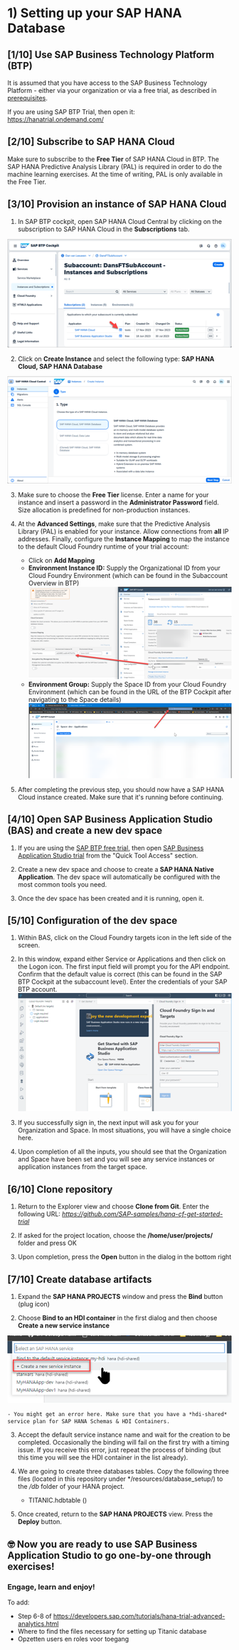 # 1) Setting up your SAP HANA Database

## [1/10] Use SAP Business Technology Platform (BTP)
It is assumed that you have access to the SAP Business Technology Platform - either via your organization or via a free trial, as described in [prerequisites](../../prerequisites.md).

If you are using SAP BTP Trial, then open it: https://hanatrial.ondemand.com/

## [2/10] Subscribe to SAP HANA Cloud
Make sure to subscribe to the **Free Tier** of SAP HANA Cloud in BTP. The SAP HANA Predictive Analysis Library (PAL) is required in order to do the machine learning exercises. At the time of writing, PAL is only available in the Free Tier.

## [3/10] Provision an instance of SAP HANA Cloud

1. In SAP BTP cockpit, open SAP HANA Cloud Central by clicking on the subscription to SAP HANA Cloud in the **Subscriptions** tab.

![Open SAP HANA Cloud Central](img/hana001.png)

2. Click on **Create Instance** and select the following type: **SAP HANA Cloud, SAP HANA Database**

![Create HANA Instance](img/hana002.png)

3. Make sure to choose the **Free Tier** license. Enter a name for your instance and insert a password in the **Administrator Password** field. Size allocation is predefined for non-production instances.

4. At the **Advanced Settings**, make sure that the Predictive Analysis Library (PAL) is enabled for your instance. Allow connections from **all** IP addresses. Finally, configure the **Instance Mapping** to map the instance to the default Cloud Foundry runtime of your trial account:
    - Click on **Add Mapping**
    - **Environment Instance ID:** Supply the Organizational ID from your Cloud Foundry Environment (which can be found in the Subaccount Overview in BTP)<br>
    ![Environment Instance ID](img/hana003.png)
    - **Environment Group:** Supply the Space ID from your Cloud Foundry Environment (which can be found in the URL of the BTP Cockpit after navigating to the Space details)<br>
    ![Environment Group](img/hana004.png)

5. After completing the previous step, you should now have a SAP HANA Cloud instance created. Make sure that it's running before continuing.

## [4/10] Open SAP Business Application Studio (BAS) and create a new dev space

1. If you are using the [SAP BTP free trial](https://account.hanatrial.ondemand.com/trial/#/home/trial), then open [SAP Business Application Studio trial](https://triallink.us10.trial.applicationstudio.cloud.sap/) from the "Quick Tool Access" section.

2. Create a new dev space and choose to create a **SAP HANA Native Application**. The dev space will automatically be configured with the most common tools you need.

3. Once the dev space has been created and it is running, open it.

## [5/10] Configuration of the dev space

1. Within BAS, click on the Cloud Foundry targets icon in the left side of the screen.

2. In this window, expand either Service or Applications and then click on the Logon icon. The first input field will prompt you for the API endpoint. Confirm that the default value is correct (this can be found in the SAP BTP Cockpit at the subaccount level). Enter the credentials of your SAP BTP account.
![Cloud Foundry Logon](img/hana006.png)

3. If you successfully sign in, the next input will ask you for your Organization and Space. In most situations, you will have a single choice here.

4. Upon completion of all the inputs, you should see that the Organization and Space have been set and you will see any service instances or application instances from the target space.

## [6/10] Clone repository

1. Return to the Explorer view and choose **Clone from Git**. Enter the following URL: *https://github.com/SAP-samples/hana-cf-get-started-trial*

2. If asked for the project location, choose the **/home/user/projects/** folder and press OK

3. Upon completion, press the **Open** button in the dialog in the bottom right

## [7/10] Create database artifacts

1. Expand the **SAP HANA PROJECTS** window and press the **Bind** button (plug icon)

2. Choose **Bind to an HDI container** in the first dialog and then choose **Create a new service instance**

![New HDI service instance](img/hana005.png)

    - You might get an error here. Make sure that you have a *hdi-shared* service plan for SAP HANA Schemas & HDI Containers.

3. Accept the default service instance name and wait for the creation to be completed. Occasionally the binding will fail on the first try with a timing issue. If you receive this error, just repeat the process of binding (but this time you will see the HDI container in the list already).

4. We are going to create three databases tables. Copy the following three files (located in this repository under */resources/database_setup/) to the */db*  folder of your HANA project. 
    - TITANIC.hdbtable ()

4. Once created, return to the **SAP HANA PROJECTS** view. Press the **Deploy** button.



## 🤓 Now you are ready to use SAP Business Application Studio to go one-by-one through exercises! 

### Engage, learn and enjoy!

To add: 
- Step 6-8 of https://developers.sap.com/tutorials/hana-trial-advanced-analytics.html
- Where to find the files necessary for setting up Titanic database
- Opzetten users en roles voor toegang
